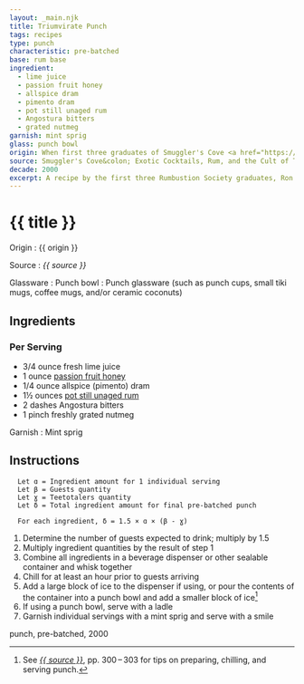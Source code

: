 ```yaml
---
layout: _main.njk
title: Triumvirate Punch
tags: recipes
type: punch
characteristic: pre-batched
base: rum base
ingredient:
  - lime juice
  - passion fruit honey
  - allspice dram
  - pimento dram
  - pot still unaged rum
  - Angostura bitters
  - grated nutmeg
garnish: mint sprig
glass: punch bowl
origin: When first three graduates of Smuggler's Cove <a href="https://www.smugglerscovesf.com/rumbustion-society" target="_blank" rel="external noopener">Rumbustion Society</a> (Ron Roumas, Mark Holt, and John Boatwright) matriculated in 2009, they were honored with the title Masters of the Cove and a trip to Portland, Oregon distillery House Spirits to make their own rum. They named the resulting 105 proof elixir "Triumvirate."
source: Smuggler's Cove&colon; Exotic Cocktails, Rum, and the Cult of Tiki
decade: 2000
excerpt: A recipe by the first three Rumbustion Society graduates, Ron Roumas, Mark Holt, and John Boatwright.
---
```

<!-- markdownlint-disable MD025 -->
# {{ title }}
<!-- markdownlint-enable MD025 -->

Origin
  : {{ origin }}

Source
  : <cite><span data-pagefind-filter="Source">{{ source }}</span></cite>

Glassware
  : <span data-pagefind-filter="Glassware">Punch bowl</span>
  : <span data-pagefind-filter="Glassware">Punch glassware</span> (such as punch cups, small tiki mugs, coffee mugs, and/or ceramic coconuts)

## Ingredients

### Per Serving

* 3/4 ounce fresh lime juice
* 1 ounce [passion fruit honey](/mixes/passion-fruit-honey)
* 1/4 ounce allspice (pimento) dram
* 1&frac12; ounces [pot still unaged rum](/rums/00-rum-pot-still-unaged/)
* 2 dashes Angostura bitters
* 1 pinch freshly grated nutmeg

Garnish
  : <span data-pagefind-filter="Garnish">Mint sprig</span>

## Instructions

```text
  Let ɑ = Ingredient amount for 1 individual serving
  Let β = Guests quantity
  Let ɣ = Teetotalers quantity
  Let δ = Total ingredient amount for final pre-batched punch

  For each ingredient, δ = 1.5 × ɑ × (β - ɣ)
```

1. Determine the number of guests expected to drink; multiply by 1.5
2. Multiply ingredient quantities by the result of step 1
3. Combine all ingredients in a beverage dispenser or other sealable container and whisk together
4. Chill for at least an hour prior to guests arriving
5. Add a large block of ice to the dispenser if using, or pour the contents of the container into a punch bowl and add a smaller block of ice[^1]
6. If using a punch bowl, serve with a ladle
7. Garnish individual servings with a mint sprig and serve with a smile

[^1]: See <cite><a href="https://www.smugglerscovesf.com/store/smugglers-cove-exotic-cocktails-rum-and-the-cult-of-tiki-signed" rel="external noopener" target="_blank"><span data-pagefind-filter="Source">{{ source }}</span></a></cite>, pp. 300&NoBreak;&thinsp;&NoBreak;–&NoBreak;&thinsp;&NoBreak;303 for tips on preparing, chilling, and serving punch.

<div
  class="sr-only"
  data-cat[0]="Drink"
  data-type[0]="Punch"
  data-char[0]="Pre-batched"
  data-base[0]="Rum/Cane spirits"
  data-ingredient[0]="Lime juice"
  data-ingredient[1]="Passion fruit honey"
  data-ingredient[2]="Allspice dram"
  data-ingredient[3]="Pimento dram"
  data-ingredient[4]="Pot still unaged rum"
  data-ingredient[5]="Angostura bitters"
  data-ingredient[6]="Nutmeg, grated"
  data-origin[0]="Ron Roumas"
  data-origin[1]="Mark Holt"
  data-origin[2]="John Boatwright"
  data-glass[0]="Punch cup"
  data-glass[1]="Tiki mug, small"
  data-glass[2]="Tiki mug"
  data-glass[3]="Coffee mug"
  data-glass[4]="Ceramic coconut"
  data-decade[0]="2000"
  data-pagefind-filter="
    Category[data-cat[0]],
    Type[data-type[0]],
    Characteristic[data-char[0]],
    Base[data-base[0]],
    Ingredient[data-ingredient[0]],
    Ingredient[data-ingredient[1]],
    Ingredient[data-ingredient[2]],
    Ingredient[data-ingredient[3]],
    Ingredient[data-ingredient[4]],
    Ingredient[data-ingredient[5]],
    Ingredient[data-ingredient[6]],
    Origin[data-origin[0]],
    Origin[data-origin[1]],
    Origin[data-origin[2]],
    Glassware[data-glass[0]],
    Glassware[data-glass[1]],
    Glassware[data-glass[2]],
    Glassware[data-glass[3]],
    Glassware[data-glass[4]],
    Decade[data-decade[0]]
  "
>
</div>

<div class="keywords" aria-hidden>punch, pre-batched, 2000</div>
